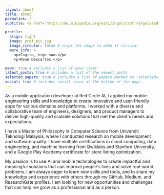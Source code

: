 ```yaml
---
layout: about
title: about
permalink: /
subtitle: <a href='https://de.wikipedia.org/wiki/Ingolstadt'>Ingolstadt</a>, Bavaria, Germany

profile:
  align: right
  image: prof_pic.jpg
  image_circular: false # crops the image to make it circular
  more_info: >
    <p>Cogito, ergo sum.</p>
    <p>René Descartes.</p>

news: true # includes a list of news items
latest_posts: true # includes a list of the newest posts
selected_papers: true # includes a list of papers marked as "selected={true}"
social: true # includes social icons at the bottom of the page
---
```

As a mobile application developer at Red Circle AI, I applied my mobile engineering skills and knowledge to create innovative and user-friendly apps for various domains and platforms. I worked with a diverse and collaborative team of engineers, designers, and product managers to deliver high-quality and scalable solutions that met the client's needs and expectations.

I have a Master of Philosophy in Computer Science from Universiti Teknologi Malaysia, where I conducted research on mobile development and software quality. I have multiple certifications in cloud computing, data engineering, and machine learning from Qwiklabs and Stanford University, and a Google Play Academy certificate for store listing optimization.

My passion is to use AI and mobile technologies to create impactful and meaningful solutions that can improve people's lives and solve real-world problems. I am always eager to learn new skills and tools, and to share my knowledge and experience with others through my GitHub, Medium, and ResearchGate profiles. I am looking for new opportunities and challenges that can help me grow as a professional and as a person.
